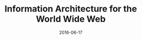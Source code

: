 ---
date: 2016-06-17
dateYear: 2016
isbn: 9781491911686
title: Information Architecture for the World Wide Web
description: "Scheduled for release in mid-2015, the fourth edition of this bestselling guide focuses on information architecture as a set of tools and techniques for dealing with today’s tough information organization problems. It’s ideal for anyone involved in any aspect of design. The universal and timeless principles of information organization described in the book’s first three editions still apply in our increasingly mobile world. In the fourth edition, the authors cast those principles in the context of current practice, using many updated examples and illustrations. They examine technology- and vendor-independent tools and techniques that have also stood the test of time, and have updated the book’s appendix to include the most useful information architecture resources available today. Reserve your copy of Information Architecture for the World Wide Web, Fourth Edition and learn how well-planned information architecture is more essential than ever."
cover: cover-information-architecture-for-the-world-wide-web.jpeg
coverGoogle: https://books.google.com/books/content?id=e3nOrQEACAAJ&printsec=frontcover&img=1&zoom=1&source=gbs_api
pageCount: 400
authors:
- Louis Rosenfeld
- Peter Morville
- Jorge Arango
publishers: O'Reilly Media
published: 2015-08-25
publishedYear: 2015
shelves:
- non-fiction
skills:
- information-architecture
portfolioFeature: true
---